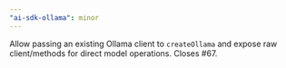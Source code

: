 ```yaml
---
"ai-sdk-ollama": minor
---
```


Allow passing an existing Ollama client to `createOllama` and expose raw client/methods for direct model operations. Closes #67.

